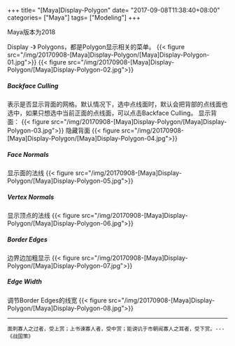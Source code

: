 +++
title= "[Maya]Display-Polygon"
date= "2017-09-08T11:38:40+08:00"
categories= ["Maya"]
tags= ["Modeling"]
+++

Maya版本为2018

Display -》 Polygons，都是Polygon显示相关的菜单。
{{< figure src="/img/20170908-[Maya]Display-Polygon/[Maya]Display-Polygon-01.jpg">}}
{{< figure src="/img/20170908-[Maya]Display-Polygon/[Maya]Display-Polygon-02.jpg">}}

##### Backface Culling
表示是否显示背面的网格。默认情况下，选中点线面时，默认会把背部的点线面也选中，如果只想选中当前正面的点线面，可以点击Backface Culling。
显示背面：
{{< figure src="/img/20170908-[Maya]Display-Polygon/[Maya]Display-Polygon-03.jpg">}}
隐藏背面
{{< figure src="/img/20170908-[Maya]Display-Polygon/[Maya]Display-Polygon-04.jpg">}}

##### Face Normals
显示面的法线
{{< figure src="/img/20170908-[Maya]Display-Polygon/[Maya]Display-Polygon-05.jpg">}}

##### Vertex Normals
显示顶点的法线
{{< figure src="/img/20170908-[Maya]Display-Polygon/[Maya]Display-Polygon-06.jpg">}}

##### Border Edges
边界边加粗显示
{{< figure src="/img/20170908-[Maya]Display-Polygon/[Maya]Display-Polygon-07.jpg">}}

##### Edge Width
调节Border Edges的线宽
{{< figure src="/img/20170908-[Maya]Display-Polygon/[Maya]Display-Polygon-08.jpg">}}

***
`面刺寡人之过者，受上赏；上书谏寡人者，受中赏；能谤讥于市朝闻寡人之耳者，受下赏。---《战国策》`